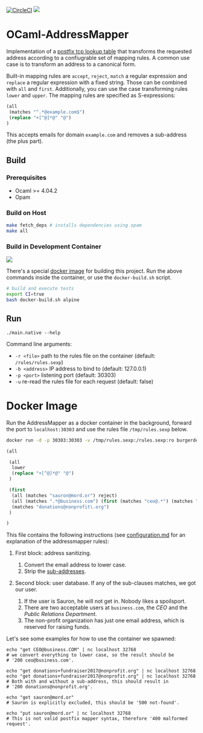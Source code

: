 [![CircleCI](https://circleci.com/gh/burgerdev/ocaml-addressmapper.svg?style=shield)](https://circleci.com/gh/burgerdev/ocaml-addressmapper) 
[![](https://images.microbadger.com/badges/version/burgerdev/ocaml-addressmapper:0.5-alpine.svg)](https://microbadger.com/images/burgerdev/ocaml-addressmapper:0.5-alpine "MicroBadger")

# OCaml-AddressMapper

Implementation of a [postfix tcp lookup table][1] that transforms the
requested address according to a confiugrable set of mapping rules. A common
use case is to transform an address to a canonical form.

Built-in mapping rules are `accept`, `reject`, `match` a regular expression
and `replace` a regular expression with a fixed string. Those can be combined
with `all` and `first`. Additionally, you can use the case transforming rules
`lower` and `upper`. The mapping rules are specified as S-expressions:

```lisp
(all
 (matches "^.*@example.com$")
 (replace "+[^@]*@" "@")
)
```

This accepts emails for domain `example.com` and removes a sub-address (the
plus part).

[1]: http://www.postfix.org/tcp_table.5.html

## Build

### Prerequisites

  * Ocaml >= 4.04.2
  * Opam

### Build on Host

```bash
make fetch_deps # installs dependencies using opam
make all
```

### Build in Development Container

[![](https://images.microbadger.com/badges/version/burgerdev/ocaml-addressmapper-devel:0.5-alpine.svg)](https://microbadger.com/images/burgerdev/ocaml-addressmapper-devel:0.5-alpine "MicroBadger")

There's a special [docker image][2] for building this project. Run the above
commands inside the container, or use the `docker-build.sh` script.

```bash
# build and execute tests
export CI=true
bash docker-build.sh alpine
```

[2]: https://hub.docker.com/r/burgerdev/ocaml-addressmapper-devel

## Run

```
./main.native --help
```

Command line arguments:

  - `-r <file>`
    path to the rules file on the container (default: `/rules/rules.sexp`)
  - `-b <address>`
    IP address to bind to (default: 127.0.0.1)
  - `-p <port>`
    listening port (default: 30303)
  - `-u`
    re-read the rules file for each request (default: false)

# Docker Image

Run the AddressMapper as a docker container in the background, forward the port
to `localhost:30303` and use the rules file `/tmp/rules.sexp` below.

```bash
docker run -d -p 30303:30303 -v /tmp/rules.sexp:/rules.sexp:ro burgerdev/ocaml-addressmapper
```

```lisp
(all

 (all
  lower
  (replace "+[^@]*@" "@")
 )

 (first
  (all (matches "sauron@mord.or") reject)
  (all (matches ".*@business.com") (first (matches "ceo@.*") (matches "pr@.*")))
  (matches "donations@nonprofit\.org")
 )

)
```

This file contains the following instructions (see 
[configuration.md](configuration.md) for an explanation of the addressmapper
rules):

  1. First block: address sanitizing.

     1. Convert the email address to lower case.
	 2. Strip the [sub-addresses](https://en.wikipedia.org/wiki/Email_address#Sub-addressing).
  2. Second block: user database. If any of the sub-clauses matches, we got our 
     user.

     1. If the user is Sauron, he will not get in. Nobody likes a spoilsport.
	 2. There are two acceptable users at `business.com`, the *CEO* and the 
        *Public Relations Department*.
     3. The non-profit organization has just one email address, which is reserved
        for raising funds.

Let's see some examples for how to use the container we spawned:

```
echo "get CEO@business.COM" | nc localhost 32768
# we convert everything to lower case, so the result should be 
# '200 ceo@business.com'.

echo "get donations+fundraiser2017@nonprofit.org" | nc localhost 32768
echo "get donations+fundraiser2017@nonprofit.org" | nc localhost 32768
# Both with and without a sub-address, this should result in 
# '200 donations@nonprofit.org'.

echo "get sauron@mord.or"
# Sauron is explicitly excluded, this should be '500 not-found'.

echo "put sauron@mord.or" | nc localhost 32768
# This is not valid postfix mapper syntax, therefore '400 malformed request'.
```


